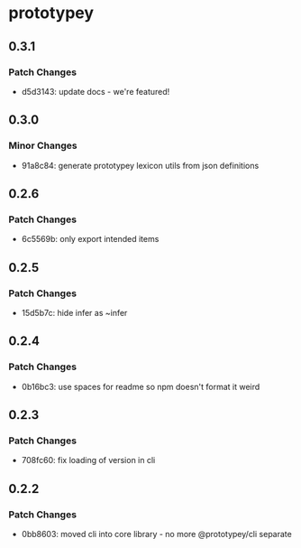# prototypey

## 0.3.1

### Patch Changes

- d5d3143: update docs - we're featured!

## 0.3.0

### Minor Changes

- 91a8c84: generate prototypey lexicon utils from json definitions

## 0.2.6

### Patch Changes

- 6c5569b: only export intended items

## 0.2.5

### Patch Changes

- 15d5b7c: hide infer as ~infer

## 0.2.4

### Patch Changes

- 0b16bc3: use spaces for readme so npm doesn't format it weird

## 0.2.3

### Patch Changes

- 708fc60: fix loading of version in cli

## 0.2.2

### Patch Changes

- 0bb8603: moved cli into core library - no more @prototypey/cli separate
